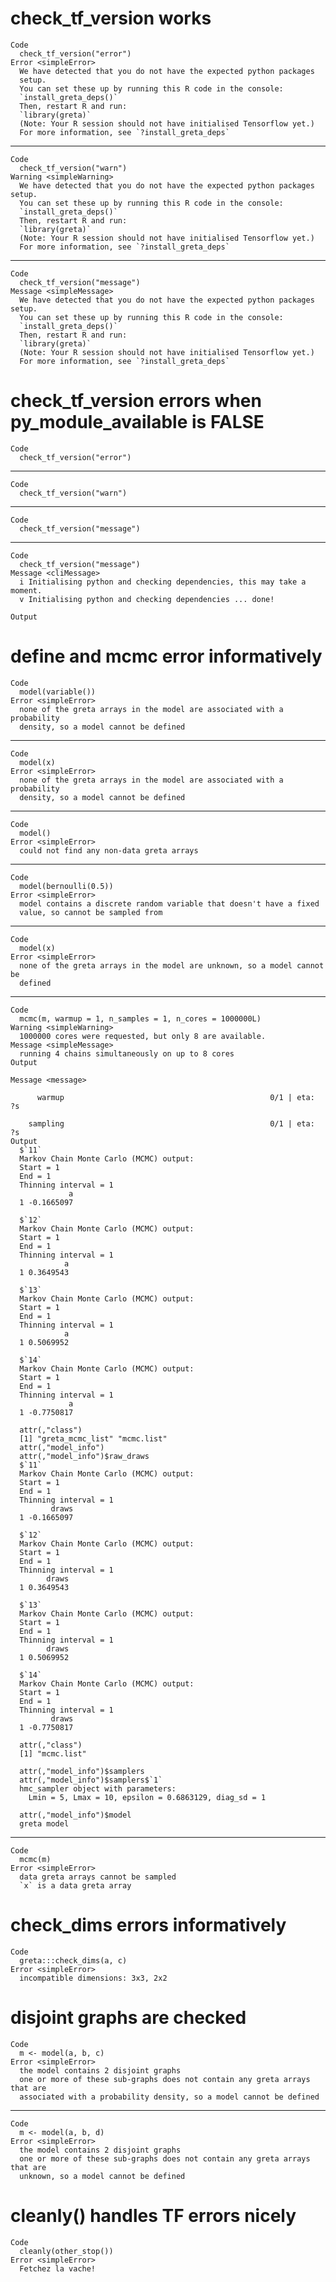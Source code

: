 # check_tf_version works

    Code
      check_tf_version("error")
    Error <simpleError>
      We have detected that you do not have the expected python packages
      setup.
      You can set these up by running this R code in the console:
      `install_greta_deps()`
      Then, restart R and run:
      `library(greta)`
      (Note: Your R session should not have initialised Tensorflow yet.)
      For more information, see `?install_greta_deps`

---

    Code
      check_tf_version("warn")
    Warning <simpleWarning>
      We have detected that you do not have the expected python packages setup.
      You can set these up by running this R code in the console:
      `install_greta_deps()`
      Then, restart R and run:
      `library(greta)`
      (Note: Your R session should not have initialised Tensorflow yet.)
      For more information, see `?install_greta_deps`

---

    Code
      check_tf_version("message")
    Message <simpleMessage>
      We have detected that you do not have the expected python packages setup.
      You can set these up by running this R code in the console:
      `install_greta_deps()`
      Then, restart R and run:
      `library(greta)`
      (Note: Your R session should not have initialised Tensorflow yet.)
      For more information, see `?install_greta_deps`

# check_tf_version errors when py_module_available is FALSE

    Code
      check_tf_version("error")

---

    Code
      check_tf_version("warn")

---

    Code
      check_tf_version("message")

---

    Code
      check_tf_version("message")
    Message <cliMessage>
      i Initialising python and checking dependencies, this may take a moment.
      v Initialising python and checking dependencies ... done!
      
    Output
      

# define and mcmc error informatively

    Code
      model(variable())
    Error <simpleError>
      none of the greta arrays in the model are associated with a probability
      density, so a model cannot be defined

---

    Code
      model(x)
    Error <simpleError>
      none of the greta arrays in the model are associated with a probability
      density, so a model cannot be defined

---

    Code
      model()
    Error <simpleError>
      could not find any non-data greta arrays

---

    Code
      model(bernoulli(0.5))
    Error <simpleError>
      model contains a discrete random variable that doesn't have a fixed
      value, so cannot be sampled from

---

    Code
      model(x)
    Error <simpleError>
      none of the greta arrays in the model are unknown, so a model cannot be
      defined

---

    Code
      mcmc(m, warmup = 1, n_samples = 1, n_cores = 1000000L)
    Warning <simpleWarning>
      1000000 cores were requested, but only 8 are available.
    Message <simpleMessage>
      running 4 chains simultaneously on up to 8 cores
    Output
      
    Message <message>
      
          warmup                                              0/1 | eta:  ?s          
      
        sampling                                              0/1 | eta:  ?s          
    Output
      $`11`
      Markov Chain Monte Carlo (MCMC) output:
      Start = 1 
      End = 1 
      Thinning interval = 1 
                 a
      1 -0.1665097
      
      $`12`
      Markov Chain Monte Carlo (MCMC) output:
      Start = 1 
      End = 1 
      Thinning interval = 1 
                a
      1 0.3649543
      
      $`13`
      Markov Chain Monte Carlo (MCMC) output:
      Start = 1 
      End = 1 
      Thinning interval = 1 
                a
      1 0.5069952
      
      $`14`
      Markov Chain Monte Carlo (MCMC) output:
      Start = 1 
      End = 1 
      Thinning interval = 1 
                 a
      1 -0.7750817
      
      attr(,"class")
      [1] "greta_mcmc_list" "mcmc.list"      
      attr(,"model_info")
      attr(,"model_info")$raw_draws
      $`11`
      Markov Chain Monte Carlo (MCMC) output:
      Start = 1 
      End = 1 
      Thinning interval = 1 
             draws
      1 -0.1665097
      
      $`12`
      Markov Chain Monte Carlo (MCMC) output:
      Start = 1 
      End = 1 
      Thinning interval = 1 
            draws
      1 0.3649543
      
      $`13`
      Markov Chain Monte Carlo (MCMC) output:
      Start = 1 
      End = 1 
      Thinning interval = 1 
            draws
      1 0.5069952
      
      $`14`
      Markov Chain Monte Carlo (MCMC) output:
      Start = 1 
      End = 1 
      Thinning interval = 1 
             draws
      1 -0.7750817
      
      attr(,"class")
      [1] "mcmc.list"
      
      attr(,"model_info")$samplers
      attr(,"model_info")$samplers$`1`
      hmc_sampler object with parameters:
        Lmin = 5, Lmax = 10, epsilon = 0.6863129, diag_sd = 1
      
      attr(,"model_info")$model
      greta model

---

    Code
      mcmc(m)
    Error <simpleError>
      data greta arrays cannot be sampled
      `x` is a data greta array

# check_dims errors informatively

    Code
      greta:::check_dims(a, c)
    Error <simpleError>
      incompatible dimensions: 3x3, 2x2

# disjoint graphs are checked

    Code
      m <- model(a, b, c)
    Error <simpleError>
      the model contains 2 disjoint graphs
      one or more of these sub-graphs does not contain any greta arrays that are
      associated with a probability density, so a model cannot be defined

---

    Code
      m <- model(a, b, d)
    Error <simpleError>
      the model contains 2 disjoint graphs
      one or more of these sub-graphs does not contain any greta arrays that are
      unknown, so a model cannot be defined

# cleanly() handles TF errors nicely

    Code
      cleanly(other_stop())
    Error <simpleError>
      Fetchez la vache!

